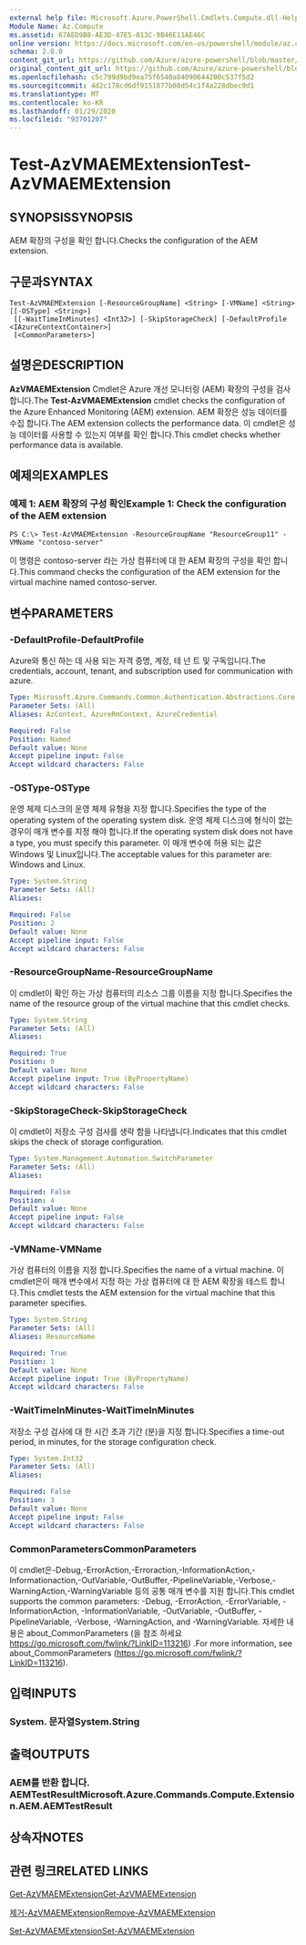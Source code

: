 ```yaml
---
external help file: Microsoft.Azure.PowerShell.Cmdlets.Compute.dll-Help.xml
Module Name: Az.Compute
ms.assetid: 67AED9B8-AE3D-47E5-813C-9B46E11AE46C
online version: https://docs.microsoft.com/en-us/powershell/module/az.compute/test-azvmaemextension
schema: 2.0.0
content_git_url: https://github.com/Azure/azure-powershell/blob/master/src/Compute/Compute/help/Test-AzVMAEMExtension.md
original_content_git_url: https://github.com/Azure/azure-powershell/blob/master/src/Compute/Compute/help/Test-AzVMAEMExtension.md
ms.openlocfilehash: c5c799d9bd9ea75f6540a84090644200c537f5d2
ms.sourcegitcommit: 4d2c178cd6df9151877b08d54c1f4a228dbec9d1
ms.translationtype: MT
ms.contentlocale: ko-KR
ms.lasthandoff: 01/29/2020
ms.locfileid: "93701207"
---
```

# <span data-ttu-id="5341d-101">Test-AzVMAEMExtension</span><span class="sxs-lookup"><span data-stu-id="5341d-101">Test-AzVMAEMExtension</span></span>

## <span data-ttu-id="5341d-102">SYNOPSIS</span><span class="sxs-lookup"><span data-stu-id="5341d-102">SYNOPSIS</span></span>
<span data-ttu-id="5341d-103">AEM 확장의 구성을 확인 합니다.</span><span class="sxs-lookup"><span data-stu-id="5341d-103">Checks the configuration of the AEM extension.</span></span>

## <span data-ttu-id="5341d-104">구문과</span><span class="sxs-lookup"><span data-stu-id="5341d-104">SYNTAX</span></span>

```
Test-AzVMAEMExtension [-ResourceGroupName] <String> [-VMName] <String> [[-OSType] <String>]
 [[-WaitTimeInMinutes] <Int32>] [-SkipStorageCheck] [-DefaultProfile <IAzureContextContainer>]
 [<CommonParameters>]
```

## <span data-ttu-id="5341d-105">설명은</span><span class="sxs-lookup"><span data-stu-id="5341d-105">DESCRIPTION</span></span>
<span data-ttu-id="5341d-106">**AzVMAEMExtension** Cmdlet은 Azure 개선 모니터링 (AEM) 확장의 구성을 검사 합니다.</span><span class="sxs-lookup"><span data-stu-id="5341d-106">The **Test-AzVMAEMExtension** cmdlet checks the configuration of the Azure Enhanced Monitoring (AEM) extension.</span></span>
<span data-ttu-id="5341d-107">AEM 확장은 성능 데이터를 수집 합니다.</span><span class="sxs-lookup"><span data-stu-id="5341d-107">The AEM extension collects the performance data.</span></span>
<span data-ttu-id="5341d-108">이 cmdlet은 성능 데이터를 사용할 수 있는지 여부를 확인 합니다.</span><span class="sxs-lookup"><span data-stu-id="5341d-108">This cmdlet checks whether performance data is available.</span></span>

## <span data-ttu-id="5341d-109">예제의</span><span class="sxs-lookup"><span data-stu-id="5341d-109">EXAMPLES</span></span>

### <span data-ttu-id="5341d-110">예제 1: AEM 확장의 구성 확인</span><span class="sxs-lookup"><span data-stu-id="5341d-110">Example 1: Check the configuration of the AEM extension</span></span>
```
PS C:\> Test-AzVMAEMExtension -ResourceGroupName "ResourceGroup11" -VMName "contoso-server"
```

<span data-ttu-id="5341d-111">이 명령은 contoso-server 라는 가상 컴퓨터에 대 한 AEM 확장의 구성을 확인 합니다.</span><span class="sxs-lookup"><span data-stu-id="5341d-111">This command checks the configuration of the AEM extension for the virtual machine named contoso-server.</span></span>

## <span data-ttu-id="5341d-112">변수</span><span class="sxs-lookup"><span data-stu-id="5341d-112">PARAMETERS</span></span>

### <span data-ttu-id="5341d-113">-DefaultProfile</span><span class="sxs-lookup"><span data-stu-id="5341d-113">-DefaultProfile</span></span>
<span data-ttu-id="5341d-114">Azure와 통신 하는 데 사용 되는 자격 증명, 계정, 테 넌 트 및 구독입니다.</span><span class="sxs-lookup"><span data-stu-id="5341d-114">The credentials, account, tenant, and subscription used for communication with azure.</span></span>

```yaml
Type: Microsoft.Azure.Commands.Common.Authentication.Abstractions.Core.IAzureContextContainer
Parameter Sets: (All)
Aliases: AzContext, AzureRmContext, AzureCredential

Required: False
Position: Named
Default value: None
Accept pipeline input: False
Accept wildcard characters: False
```

### <span data-ttu-id="5341d-115">-OSType</span><span class="sxs-lookup"><span data-stu-id="5341d-115">-OSType</span></span>
<span data-ttu-id="5341d-116">운영 체제 디스크의 운영 체제 유형을 지정 합니다.</span><span class="sxs-lookup"><span data-stu-id="5341d-116">Specifies the type of the operating system of the operating system disk.</span></span>
<span data-ttu-id="5341d-117">운영 체제 디스크에 형식이 없는 경우이 매개 변수를 지정 해야 합니다.</span><span class="sxs-lookup"><span data-stu-id="5341d-117">If the operating system disk does not have a type, you must specify this parameter.</span></span>
<span data-ttu-id="5341d-118">이 매개 변수에 허용 되는 값은 Windows 및 Linux입니다.</span><span class="sxs-lookup"><span data-stu-id="5341d-118">The acceptable values for this parameter are: Windows and Linux.</span></span>

```yaml
Type: System.String
Parameter Sets: (All)
Aliases:

Required: False
Position: 2
Default value: None
Accept pipeline input: False
Accept wildcard characters: False
```

### <span data-ttu-id="5341d-119">-ResourceGroupName</span><span class="sxs-lookup"><span data-stu-id="5341d-119">-ResourceGroupName</span></span>
<span data-ttu-id="5341d-120">이 cmdlet이 확인 하는 가상 컴퓨터의 리소스 그룹 이름을 지정 합니다.</span><span class="sxs-lookup"><span data-stu-id="5341d-120">Specifies the name of the resource group of the virtual machine that this cmdlet checks.</span></span>

```yaml
Type: System.String
Parameter Sets: (All)
Aliases:

Required: True
Position: 0
Default value: None
Accept pipeline input: True (ByPropertyName)
Accept wildcard characters: False
```

### <span data-ttu-id="5341d-121">-SkipStorageCheck</span><span class="sxs-lookup"><span data-stu-id="5341d-121">-SkipStorageCheck</span></span>
<span data-ttu-id="5341d-122">이 cmdlet이 저장소 구성 검사를 생략 함을 나타냅니다.</span><span class="sxs-lookup"><span data-stu-id="5341d-122">Indicates that this cmdlet skips the check of storage configuration.</span></span>

```yaml
Type: System.Management.Automation.SwitchParameter
Parameter Sets: (All)
Aliases:

Required: False
Position: 4
Default value: None
Accept pipeline input: False
Accept wildcard characters: False
```

### <span data-ttu-id="5341d-123">-VMName</span><span class="sxs-lookup"><span data-stu-id="5341d-123">-VMName</span></span>
<span data-ttu-id="5341d-124">가상 컴퓨터의 이름을 지정 합니다.</span><span class="sxs-lookup"><span data-stu-id="5341d-124">Specifies the name of a virtual machine.</span></span>
<span data-ttu-id="5341d-125">이 cmdlet은이 매개 변수에서 지정 하는 가상 컴퓨터에 대 한 AEM 확장을 테스트 합니다.</span><span class="sxs-lookup"><span data-stu-id="5341d-125">This cmdlet tests the AEM extension for the virtual machine that this parameter specifies.</span></span>

```yaml
Type: System.String
Parameter Sets: (All)
Aliases: ResourceName

Required: True
Position: 1
Default value: None
Accept pipeline input: True (ByPropertyName)
Accept wildcard characters: False
```

### <span data-ttu-id="5341d-126">-WaitTimeInMinutes</span><span class="sxs-lookup"><span data-stu-id="5341d-126">-WaitTimeInMinutes</span></span>
<span data-ttu-id="5341d-127">저장소 구성 검사에 대 한 시간 초과 기간 (분)을 지정 합니다.</span><span class="sxs-lookup"><span data-stu-id="5341d-127">Specifies a time-out period, in minutes, for the storage configuration check.</span></span>

```yaml
Type: System.Int32
Parameter Sets: (All)
Aliases:

Required: False
Position: 3
Default value: None
Accept pipeline input: False
Accept wildcard characters: False
```

### <span data-ttu-id="5341d-128">CommonParameters</span><span class="sxs-lookup"><span data-stu-id="5341d-128">CommonParameters</span></span>
<span data-ttu-id="5341d-129">이 cmdlet은-Debug,-ErrorAction,-Erroraction,-InformationAction,-Informationaction,-OutVariable,-OutBuffer,-PipelineVariable,-Verbose,-WarningAction,-WarningVariable 등의 공통 매개 변수를 지원 합니다.</span><span class="sxs-lookup"><span data-stu-id="5341d-129">This cmdlet supports the common parameters: -Debug, -ErrorAction, -ErrorVariable, -InformationAction, -InformationVariable, -OutVariable, -OutBuffer, -PipelineVariable, -Verbose, -WarningAction, and -WarningVariable.</span></span> <span data-ttu-id="5341d-130">자세한 내용은 about_CommonParameters (을 참조 하세요 https://go.microsoft.com/fwlink/?LinkID=113216) .</span><span class="sxs-lookup"><span data-stu-id="5341d-130">For more information, see about_CommonParameters (https://go.microsoft.com/fwlink/?LinkID=113216).</span></span>

## <span data-ttu-id="5341d-131">입력</span><span class="sxs-lookup"><span data-stu-id="5341d-131">INPUTS</span></span>

### <span data-ttu-id="5341d-132">System. 문자열</span><span class="sxs-lookup"><span data-stu-id="5341d-132">System.String</span></span>

## <span data-ttu-id="5341d-133">출력</span><span class="sxs-lookup"><span data-stu-id="5341d-133">OUTPUTS</span></span>

### <span data-ttu-id="5341d-134">AEM를 반환 합니다. AEMTestResult</span><span class="sxs-lookup"><span data-stu-id="5341d-134">Microsoft.Azure.Commands.Compute.Extension.AEM.AEMTestResult</span></span>

## <span data-ttu-id="5341d-135">상속자</span><span class="sxs-lookup"><span data-stu-id="5341d-135">NOTES</span></span>

## <span data-ttu-id="5341d-136">관련 링크</span><span class="sxs-lookup"><span data-stu-id="5341d-136">RELATED LINKS</span></span>

[<span data-ttu-id="5341d-137">Get-AzVMAEMExtension</span><span class="sxs-lookup"><span data-stu-id="5341d-137">Get-AzVMAEMExtension</span></span>](./Get-AzVMAEMExtension.md)

[<span data-ttu-id="5341d-138">제거-AzVMAEMExtension</span><span class="sxs-lookup"><span data-stu-id="5341d-138">Remove-AzVMAEMExtension</span></span>](./Remove-AzVMAEMExtension.md)

[<span data-ttu-id="5341d-139">Set-AzVMAEMExtension</span><span class="sxs-lookup"><span data-stu-id="5341d-139">Set-AzVMAEMExtension</span></span>](./Set-AzVMAEMExtension.md)


